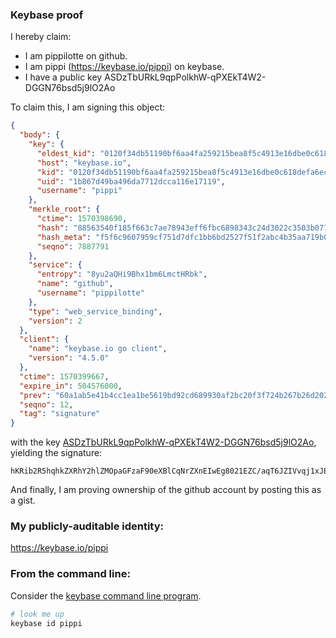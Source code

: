### Keybase proof

I hereby claim:

  * I am pippilotte on github.
  * I am pippi (https://keybase.io/pippi) on keybase.
  * I have a public key ASDzTbURkL9qpPolkhW-qPXEkT4W2-DGGN76bsd5j9lO2Ao

To claim this, I am signing this object:

```json
{
  "body": {
    "key": {
      "eldest_kid": "0120f34db51190bf6aa4fa259215bea8f5c4913e16dbe0c618defa6ec7798fd94ed80a",
      "host": "keybase.io",
      "kid": "0120f34db51190bf6aa4fa259215bea8f5c4913e16dbe0c618defa6ec7798fd94ed80a",
      "uid": "1b867d49ba496da7712dcca116e17119",
      "username": "pippi"
    },
    "merkle_root": {
      "ctime": 1570398690,
      "hash": "88563540f185f663c7ae78943eff6fbc6898343c24d3022c3503b0772ea0f059b724a1d92cd79337fc50829af17e9ecd3d2f2652d1e3467e078d84bf88e7fc84",
      "hash_meta": "f5f6c9607959cf751d7dfc1bb6bd2527f51f2abc4b35aa719b0d885e181e8003",
      "seqno": 7887791
    },
    "service": {
      "entropy": "8yu2aQHi9Bhx1bm6LmctHRbk",
      "name": "github",
      "username": "pippilotte"
    },
    "type": "web_service_binding",
    "version": 2
  },
  "client": {
    "name": "keybase.io go client",
    "version": "4.5.0"
  },
  "ctime": 1570399667,
  "expire_in": 504576000,
  "prev": "60a1ab5e41b4cc1ea1be5619bd92cd689930af2bc20f3f724b267b26d2026750",
  "seqno": 12,
  "tag": "signature"
}
```

with the key [ASDzTbURkL9qpPolkhW-qPXEkT4W2-DGGN76bsd5j9lO2Ao](https://keybase.io/pippi), yielding the signature:

```
hKRib2R5hqhkZXRhY2hlZMOpaGFzaF90eXBlCqNrZXnEIwEg8021EZC/aqT6JZIVvqj1xJE+Ftvgxhje+m7HeY/ZTtgKp3BheWxvYWTESpcCDMQgYKGrXkG0zB6hvlYZvZLNaJkwryvCDz9ySyZ7JtICZ1DEIKpjRzTD5Goql9rfIOKyzHJhxcBtvD1zwvyjqAPi5iZyAgHCo3NpZ8RAyqJCOlJPPjhwfEzv5pRus4L92uKLqKz6Ujhg9+2AfbdugIJ7yX4SUqfl0DF3CmEsiLbSXDWejiMEubWHaq1eBqhzaWdfdHlwZSCkaGFzaIKkdHlwZQildmFsdWXEIGZFLpfrx7YhS+m4+Dswm2JlGpU6Dd1Gj9TS2sujF9vQo3RhZ80CAqd2ZXJzaW9uAQ==

```

And finally, I am proving ownership of the github account by posting this as a gist.

### My publicly-auditable identity:

https://keybase.io/pippi

### From the command line:

Consider the [keybase command line program](https://keybase.io/download).

```bash
# look me up
keybase id pippi
```
